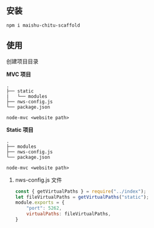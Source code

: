 ## 安装

```
npm i maishu-chitu-scaffold
```

## 使用

创建项目目录

**MVC 项目**

```
.
├── static
|   └── modules
├── nws-config.js
└── package.json
```

```
node-mvc <website path>
```

**Static 项目**

```
.
├── modules
├── nws-config.js
└── package.json
```

```
node-mvc <website path>
```

1. nws-config.js 文件
    
    ```js
    const { getVirtualPaths } = require("../index");
    let fileVirtualPaths = getVirtualPaths("static");
    module.exports = {
        "port": 5262,
        virtualPaths: fileVirtualPaths,
    }
    ```


